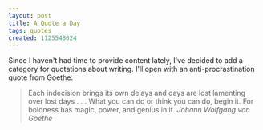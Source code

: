 ```yaml
---
layout: post
title: A Quote a Day
tags: quotes
created: 1125548024
---
```

Since I haven't had time to provide content lately, I've decided to add a category for quotations about writing.  I'll open with an anti-procrastination quote from Goethe:

> Each indecision brings its own delays and days are lost lamenting over lost days . . . What you can do or think you can do, begin it. For boldness has magic, power, and genius in it.  _Johann Wolfgang von Goethe_
